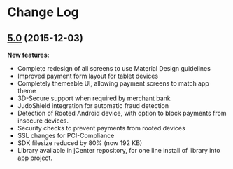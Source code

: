 # Change Log

## [5.0](https://github.com/skywinder/ActionSheetPicker-3.0/tree/2.0.2) (2015-12-03)

**New features:**
- Complete redesign of all screens to use Material Design guidelines
- Improved payment form layout for tablet devices
- Completely themeable UI, allowing payment screens to match app theme
- 3D-Secure support when required by merchant bank
- JudoShield integration for automatic fraud detection
- Detection of Rooted Android device, with option to block payments from insecure devices.
- Security checks to prevent payments from rooted devices
- SSL changes for PCI-Compliance
- SDK filesize reduced by 80% (now 192 KB)
- Library available in jCenter repository, for one line install of library into app project.
